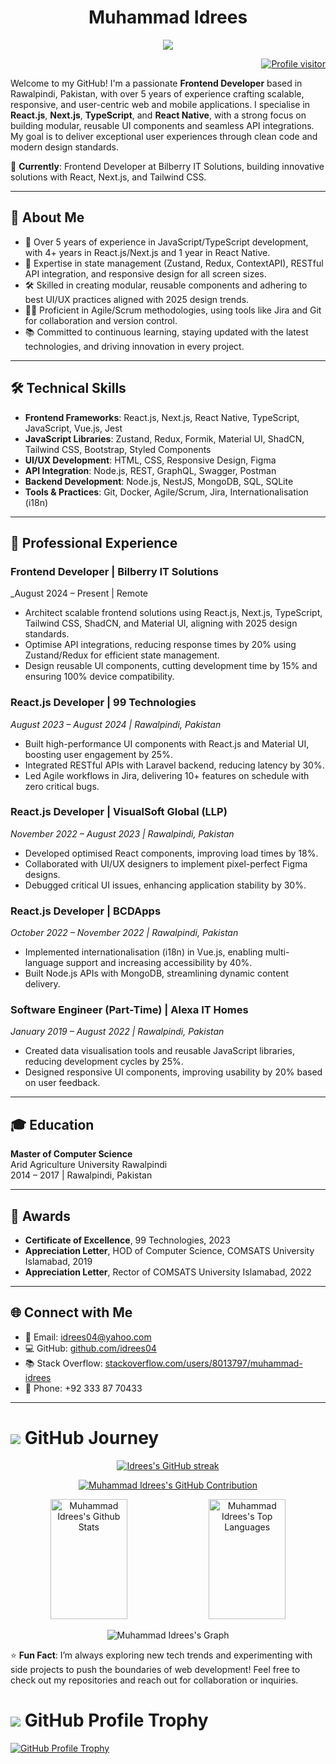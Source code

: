 <!-- Header Section -->
<h1 align="center">Muhammad Idrees</h1>
<p align="center">
  <img src="https://readme-typing-svg.herokuapp.com/?lines=Passionate+Frontend+Developer;React+Expert+with+5%2B+Years+Experience;Always+Evolving+and+Learning&center=true&width=450&height=45">
</p>

<!-- GitHub Profile Visitors Badge -->
<p align="right">
  <a href="https://komarev.com/ghpvc/?username=idrees04">
    <img src="https://komarev.com/ghpvc/?username=idrees04&label=Visitors&color=0e75b6&style=flat" alt="Profile visitor" />
  </a>
</p>

Welcome to my GitHub! I'm a passionate **Frontend Developer** based in Rawalpindi, Pakistan, with over 5 years of experience crafting scalable, responsive, and user-centric web and mobile applications. I specialise in **React.js**, **Next.js**, **TypeScript**, and **React Native**, with a strong focus on building modular, reusable UI components and seamless API integrations. My goal is to deliver exceptional user experiences through clean code and modern design standards.

🌟 **Currently**: Frontend Developer at Bilberry IT Solutions, building innovative solutions with React, Next.js, and Tailwind CSS.

---

## 🚀 About Me
- 💼 Over 5 years of experience in JavaScript/TypeScript development, with 4+ years in React.js/Next.js and 1 year in React Native.
- 🔧 Expertise in state management (Zustand, Redux, ContextAPI), RESTful API integration, and responsive design for all screen sizes.
- 🛠 Skilled in creating modular, reusable components and adhering to best UI/UX practices aligned with 2025 design trends.
- 🧑‍💼 Proficient in Agile/Scrum methodologies, using tools like Jira and Git for collaboration and version control.
- 📚 Committed to continuous learning, staying updated with the latest technologies, and driving innovation in every project.

---

## 🛠 Technical Skills
- **Frontend Frameworks**: React.js, Next.js, React Native, TypeScript, JavaScript, Vue.js, Jest
- **JavaScript Libraries**: Zustand, Redux, Formik, Material UI, ShadCN, Tailwind CSS, Bootstrap, Styled Components
- **UI/UX Development**: HTML, CSS, Responsive Design, Figma
- **API Integration**: Node.js, REST, GraphQL, Swagger, Postman
- **Backend Development**: Node.js, NestJS, MongoDB, SQL, SQLite
- **Tools & Practices**: Git, Docker, Agile/Scrum, Jira, Internationalisation (i18n)

---

## 💼 Professional Experience
### Frontend Developer | Bilberry IT Solutions  
_August 2024 – Present | Remote 
- Architect scalable frontend solutions using React.js, Next.js, TypeScript, Tailwind CSS, ShadCN, and Material UI, aligning with 2025 design standards.  
- Optimise API integrations, reducing response times by 20% using Zustand/Redux for efficient state management.  
- Design reusable UI components, cutting development time by 15% and ensuring 100% device compatibility.

### React.js Developer | 99 Technologies  
_August 2023 – August 2024 | Rawalpindi, Pakistan_  
- Built high-performance UI components with React.js and Material UI, boosting user engagement by 25%.  
- Integrated RESTful APIs with Laravel backend, reducing latency by 30%.  
- Led Agile workflows in Jira, delivering 10+ features on schedule with zero critical bugs.

### React.js Developer | VisualSoft Global (LLP)  
_November 2022 – August 2023 | Rawalpindi, Pakistan_  
- Developed optimised React components, improving load times by 18%.  
- Collaborated with UI/UX designers to implement pixel-perfect Figma designs.  
- Debugged critical UI issues, enhancing application stability by 30%.

### React.js Developer | BCDApps  
_October 2022 – November 2022 | Rawalpindi, Pakistan_  
- Implemented internationalisation (i18n) in Vue.js, enabling multi-language support and increasing accessibility by 40%.  
- Built Node.js APIs with MongoDB, streamlining dynamic content delivery.

### Software Engineer (Part-Time) | Alexa IT Homes  
_January 2019 – August 2022 | Rawalpindi, Pakistan_  
- Created data visualisation tools and reusable JavaScript libraries, reducing development cycles by 25%.  
- Designed responsive UI components, improving usability by 20% based on user feedback.

---


## 🎓 Education
**Master of Computer Science**  
Arid Agriculture University Rawalpindi  
2014 – 2017 | Rawalpindi, Pakistan

---

## 🏅 Awards
- **Certificate of Excellence**, 99 Technologies, 2023  
- **Appreciation Letter**, HOD of Computer Science, COMSATS University Islamabad, 2019  
- **Appreciation Letter**, Rector of COMSATS University Islamabad, 2022

---

## 🌐 Connect with Me
- 📧 Email: [idrees04@yahoo.com](mailto:idrees04@yahoo.com)  
- 💻 GitHub: [github.com/idrees04](https://github.com/idrees04)  
- 📚 Stack Overflow: [stackoverflow.com/users/8013797/muhammad-idrees](https://stackoverflow.com/users/8013797/muhammad-idrees)  
- 📱 Phone: +92 333 87 70433

---

<!-- GitHub Journey Section -->
<h1><img src="https://img.icons8.com/dusk/36/000000/github.png"/> GitHub Journey</h1>
<p align="center">
  <a href="https://github.com/idrees04">
    <img src="https://github-readme-streak-stats.herokuapp.com/?user=idrees04&theme=radical&border=7F3FBF&background=0D1117" alt="Idrees's GitHub streak"/>
  </a>
</p>

<!-- GitHub Contribution Section -->
<p align="center">
  <a href="https://github.com/idrees04">
    <img src="https://github-profile-summary-cards.vercel.app/api/cards/profile-details?username=idrees04&theme=radical" alt=" Muhammad Idrees's GitHub Contribution"/>
  </a>
</p>
<!-- GitHub Stats Section -->
<p align="center">
  <a href="https://github.com/idrees04"><img alt="Muhammad Idrees's Github Stats" src="https://denvercoder1-github-readme-stats.vercel.app/api?username=idrees04&show_icons=true&count_private=true&theme=react&border_color=7F3FBF&bg_color=0D1117&title_color=F85D7F&icon_color=F8D866" height="192px" width="49.5%"/></a>
  <a href="https://github.com/idrees04"><img alt="Muhammad Idrees's Top Languages" src="https://denvercoder1-github-readme-stats.vercel.app/api/top-langs/?username=idrees04&langs_count=8&layout=compact&theme=react&border_color=7F3FBF&bg_color=0D1117&title_color=F85D7F&icon_color=F8D866" height="192px" width="49.5%"/></a>
</p>

<!-- GitHub Activity Graph -->
<p align="center">
  <img src="https://github-readme-activity-graph.vercel.app/graph?username=idrees04&custom_title=Muhammad%20Idrees's%20GitHub%20Activity%20Graph&bg_color=0D1117&color=7F3FBF&line=7F3FBF&point=7F3FBF&area_color=FFFFFF&title_color=FFFFFF&area=true" alt="Muhammad Idrees's Graph">
</p>

⭐ **Fun Fact**: I’m always exploring new tech trends and experimenting with side projects to push the boundaries of web development! Feel free to check out my repositories and reach out for collaboration or inquiries.

<!-- GitHub Profile Trophy -->
<h1><img src="https://img.icons8.com/dusk/36/000000/trophy.png"/> GitHub Profile Trophy</h1>
<p><a href="https://github.com/idrees04"><img alt="GitHub Profile Trophy" src="https://github-profile-trophy.vercel.app/?username=idrees04"></a></p>
